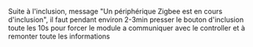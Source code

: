 Suite à l'inclusion, message "Un périphérique Zigbee est en cours d\'inclusion", il faut pendant environ 2-3min presser le bouton d'inclusion toute les 10s pour forcer le module a communiquer avec le controller et à remonter toute les informations
